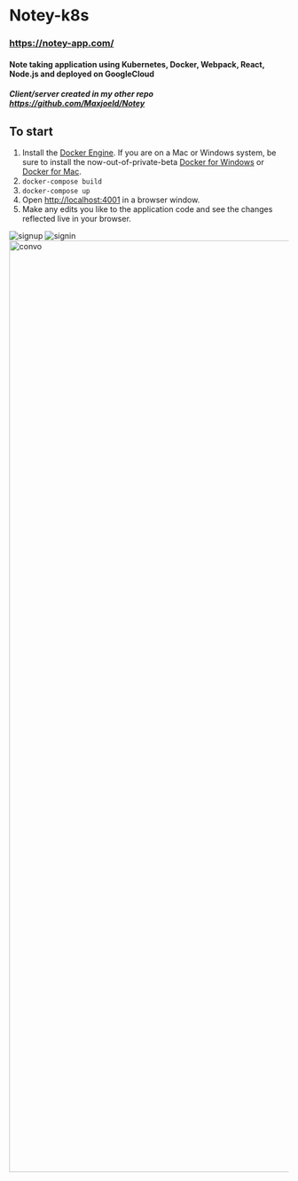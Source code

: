 # Notey-k8s
### https://notey-app.com/
#### Note taking application using Kubernetes, Docker, Webpack, React, Node.js and deployed on GoogleCloud
##### Client/server created in my other repo https://github.com/Maxjoeld/Notey

## To start
1. Install the [Docker Engine](https://docs.docker.com/engine/installation/). If
you are on a Mac or Windows system, be sure to install the now-out-of-private-beta
[Docker for Windows](https://docs.docker.com/engine/installation/windows/#docker-for-windows)
or [Docker for Mac](https://docs.docker.com/engine/installation/mac/#docker-for-mac).
2. `docker-compose build`
3. `docker-compose up`
4. Open [http://localhost:4001](http://localhost:3333) in a browser window.
5. Make any edits you like to the application code and see the changes reflected
live in your browser.

![signup](https://user-images.githubusercontent.com/30808913/53907144-8ec34500-401a-11e9-91de-f378fe33290b.png)
![signin](https://user-images.githubusercontent.com/30808913/53907145-8ec34500-401a-11e9-856e-4801a1f7b38b.png)
<img width="1680" alt="convo" src="https://user-images.githubusercontent.com/30808913/53907146-8ec34500-401a-11e9-8b41-81fdad6034c1.png">
